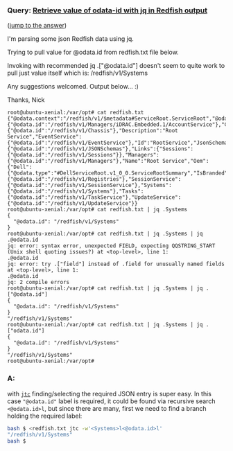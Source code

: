 ### Query: [Retrieve value of odata-id with jq in Redfish output](https://stackoverflow.com/questions/59959364/retrieve-value-of-odata-id-with-jq-in-redfish-output)
([jump to the answer]())

I'm parsing some json Redfish data using jq. 

Trying to pull value for @odata.id from redfish.txt file below.

Invoking with recommended jq .["@odata.id"] doesn't seem to quite work to pull just value itself which is: /redfish/v1/Systems

Any suggestions welcomed. Output below... :)

Thanks,
Nick

    root@ubuntu-xenial:/var/opt# cat redfish.txt
    {"@odata.context":"/redfish/v1/$metadata#ServiceRoot.ServiceRoot","@odata.id":"/redfish/v1","@odata.type":"#ServiceRoot.v1_2_0.ServiceRoot","AccountService":{"@odata.id":"/redfish/v1/Managers/iDRAC.Embedded.1/AccountService"},"Chassis":{"@odata.id":"/redfish/v1/Chassis"},"Description":"Root Service","EventService":{"@odata.id":"/redfish/v1/EventService"},"Id":"RootService","JsonSchemas":{"@odata.id":"/redfish/v1/JSONSchemas"},"Links":{"Sessions":{"@odata.id":"/redfish/v1/Sessions"}},"Managers":{"@odata.id":"/redfish/v1/Managers"},"Name":"Root Service","Oem":{"Dell":{"@odata.type":"#DellServiceRoot.v1_0_0.ServiceRootSummary","IsBranded":0,"ManagerMACAddress":"d0:96:69:51:d4:70","ServiceTag":"XXXX"}},"RedfishVersion":"1.2.0","Registries":{"@odata.id":"/redfish/v1/Registries"},"SessionService":{"@odata.id":"/redfish/v1/SessionService"},"Systems":{"@odata.id":"/redfish/v1/Systems"},"Tasks":{"@odata.id":"/redfish/v1/TaskService"},"UpdateService":{"@odata.id":"/redfish/v1/UpdateService"}}
    root@ubuntu-xenial:/var/opt# cat redfish.txt | jq .Systems
    {
      "@odata.id": "/redfish/v1/Systems"
    }
    root@ubuntu-xenial:/var/opt# cat redfish.txt | jq .Systems | jq .@odata.id
    jq: error: syntax error, unexpected FIELD, expecting QQSTRING_START (Unix shell quoting issues?) at <top-level>, line 1:
    .@odata.id
    jq: error: try .["field"] instead of .field for unusually named fields at <top-level>, line 1:
    .@odata.id
    jq: 2 compile errors
    root@ubuntu-xenial:/var/opt# cat redfish.txt | jq .Systems | jq .["@odata.id"]
    {
      "@odata.id": "/redfish/v1/Systems"
    }
    "/redfish/v1/Systems"
    root@ubuntu-xenial:/var/opt# cat redfish.txt | jq .Systems | jq .["odata.id"]
    {
      "@odata.id": "/redfish/v1/Systems"
    }
    "/redfish/v1/Systems"
    root@ubuntu-xenial:/var/opt#

### A:
with [`jtc`](https://github.com/ldn-softdev/jtc) finding/selecting the required JSON entry is super easy. 
In this case `"@odata.id"` label is required, it could be found via recursive search `<@odata.id>l`, but since there are many, first
we need to find a branch holding the required label:
```bash
bash $ <redfish.txt jtc -w'<Systems>l<@odata.id>l'
"/redfish/v1/Systems"
bash $ 
```
